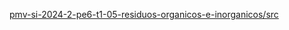 [pmv-si-2024-2-pe6-t1-05-residuos-organicos-e-inorganicos/src](https://github.com/ICEI-PUC-Minas-PMV-SI/pmv-si-2024-2-pe6-t1-05-residuos-organicos-e-inorganicos/edit/main/src)
